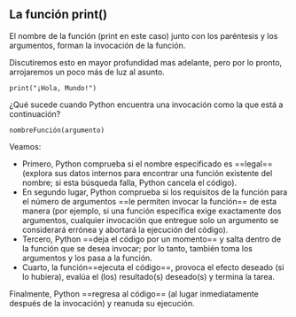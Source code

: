 ## La función print()
El nombre de la función (print en este caso) junto con los paréntesis y los argumentos, forman la invocación de la función.

Discutiremos esto en mayor profundidad mas adelante, pero por lo pronto, arrojaremos un poco más de luz al asunto.

	print("¡Hola, Mundo!")

¿Qué sucede cuando Python encuentra una invocación como la que está a continuación?

	nombreFunción(argumento)


Veamos:

- Primero, Python comprueba si el nombre especificado es ==legal== (explora sus datos internos para encontrar una función existente del nombre; si esta búsqueda falla, Python cancela el código).
- En segundo lugar, Python comprueba si los requisitos de la función para el número de argumentos ==le permiten invocar la función== de esta manera (por ejemplo, si una función específica exige exactamente dos argumentos, cualquier invocación que entregue solo un argumento se considerará errónea y abortará la ejecución del código).
- Tercero, Python ==deja el código por un momento== y salta dentro de la función que se desea invocar; por lo tanto, también toma los argumentos y los pasa a la función.
- Cuarto, la función==ejecuta el código==, provoca el efecto deseado (si lo hubiera), evalúa el (los) resultado(s) deseado(s) y termina la tarea.

Finalmente, Python ==regresa al código== (al lugar inmediatamente después de la invocación) y reanuda su ejecución.